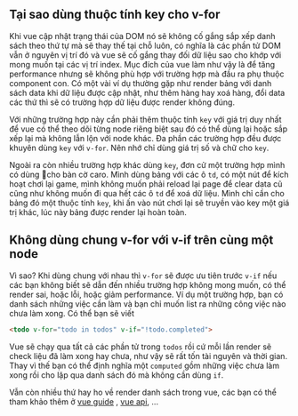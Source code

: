 ## Tại sao dùng thuộc tính key cho v-for

Khi vue cập nhật trạng thái của DOM nó sẽ không cố gắng sắp xếp danh sách theo thứ tự mà sẽ thay thế tại chỗ luôn, có nghĩa là các phần tử DOM vẫn ở nguyên vị trí đó và vue sẽ cố gắng thay đối dữ liệu sao cho khớp với mong muốn tại các vị trí index. Mục đích của vue làm như vậy là để tăng performance nhưng sẽ không phù hợp với trường hợp mà đầu ra phụ thuộc component con. Có một vài ví dụ thường gặp như render bảng với danh sách data khi dữ liệu được cập nhật, như thêm hàng hay xoá hàng, đổi data các thứ thì sẽ có trường hợp dữ liệu được render không đúng.

Với những trường hợp này cần phải thêm thuộc tính `key` với giá trị duy nhất để vue có thể theo dõi từng node riêng biệt sau đó có thể dùng lại hoặc sắp xếp lại mà không lẫn lộn với node khác. Đa phần các trường hợp đều được khuyên dùng `key` với `v-for`. Nên nhớ chỉ dùng giá trị số và chữ cho `key`.

Ngoài ra còn nhiều trường hợp khác dùng `key`, đơn cử một trường hợp mình có dùng cho bàn cờ caro. Mình dùng bảng với các ô `td`, có một nút để kích hoạt chơi lại game, mình không muốn phải reload lại page để clear data cũ cũng như không muốn đi qua hết các ô `td` để xoá dữ liệu. Mình chỉ cần cho bảng đó một thuộc tính `key`, khi ấn vào nút chơi lại sẽ truyền vào key một giá trị khác, lúc này bảng được render lại hoàn toàn.

## Không dùng chung v-for với v-if trên cùng một node

Vì sao? Khi dùng chung với nhau thì `v-for` sẽ được ưu tiên trước `v-if` nếu các bạn không biết sẽ dẫn đến nhiều trường hợp không mong muốn, có thể render sai, hoặc lỗi, hoặc giảm performance. Ví dụ một trường hợp, bạn có danh sách những việc cần làm và bạn chỉ muốn list ra những công việc nào chưa làm xong. Có thể bạn sẽ viết

```html
<todo v-for="todo in todos" v-if="!todo.completed">
```

Vue sẽ chạy qua tất cả các phần tử trong `todos` rồi cứ mỗi lần render sẽ check liệu đã làm xong hay chưa, như vậy sẽ rất tốn tài nguyên và thời gian. Thay vì thế bạn có thể định nghĩa một `computed` gồm những việc chưa làm xong rồi cho lặp qua danh sách đó mà không cần dùng `if`.

Vẫn còn nhiều thứ hay ho về render danh sách trong vue, các bạn có thể tham khảo thêm ở [vue guide](https://vuejs.org/v2/guide/list.html) , [vue api](https://vuejs.org/v2/style-guide/#Avoid-v-if-with-v-for-essential), ... 
